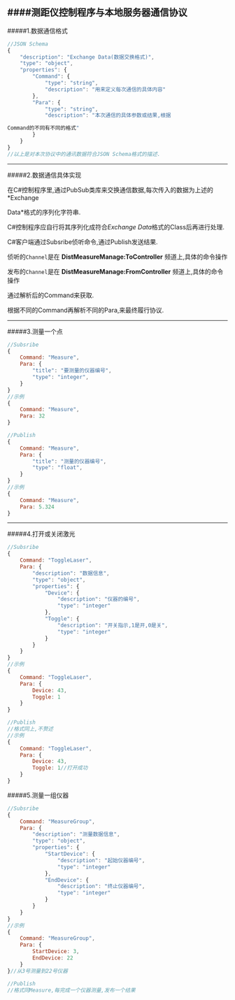####测距仪控制程序与本地服务器通信协议
--------

#####1.数据通信格式


```javascript
//JSON Schema
{
	"description": "Exchange Data(数据交换格式)",
	"type": "object",
	"properties": {
		"Command": {
			"type": "string",
			"description": "用来定义每次通信的具体内容"
		},
		"Para": {
			"type": "string",
			"description": "本次通信的具体参数或结果,根据

Command的不同有不同的格式"
		}
	}
}
//以上是对本次协议中的通讯数据符合JSON Schema格式的描述.
```

-----------

#####2.数据通信具体实现

在C#控制程序里,通过PubSub类库来交换通信数据,每次传入的数据为上述的*Exchange 

Data*格式的序列化字符串.

C#控制程序应自行将其序列化成符合*Exchange Data*格式的Class后再进行处理.

C#客户端通过Subsribe侦听命令,通过Publish发送结果.

侦听的```Channel```是在 **DistMeasureManage:ToController** 频道上,具体的命令操作

发布的```Channel```是在 **DistMeasureManage:FromController** 频道上,具体的命令操作

通过解析后的Command来获取.

根据不同的Command再解析不同的Para,来最终履行协议.

-----------
#####3.测量一个点
```javascript
//Subsribe
{
    Command: "Measure",
    Para: {
        "title": "要测量的仪器编号",
        "type": "integer",
    }
}
//示例
{
    Command: "Measure",
    Para: 32
}
```

```javascript
//Publish
{
    Command: "Measure",
    Para: {
        "title": "测量的仪器编号",
        "type": "float",
    }
}
//示例
{
    Command: "Measure",
    Para: 5.324
}
```

------
#####4.打开或关闭激光
```javascript
//Subsribe
{
    Command: "ToggleLaser",
    Para: {
        "description": "数据信息",
        "type": "object",
        "properties": {
            "Device": {
                "description": "仪器的编号",
                "type": "integer"
            },
            "Toggle": {
                "description": "开关指示,1是开,0是关",
                "type": "integer"
            }
        }
    }
}
//示例
{
    Command: "ToggleLaser",
    Para: {
        Device: 43,
        Toggle: 1
    }
}
```

```javascript
//Publish
//格式同上,不赘述
//示例
{
    Command: "ToggleLaser",
    Para: {
        Device: 43,
        Toggle: 1//打开成功
    }
}
```

#####5.测量一组仪器
```javascript
//Subsribe
{
    Command: "MeasureGroup",
    Para: {
        "description": "测量数据信息",
        "type": "object",
        "properties": {
            "StartDevice": {
                "description": "起始仪器编号",
                "type": "integer"
            },
            "EndDevice": {
                "description": "终止仪器编号",
                "type": "integer"
            }
        }
    }
}
//示例
{
    Command: "MeasureGroup",
    Para: {
        StartDevice: 3,
        EndDevice: 22
    }
}//从3号测量到22号仪器

//Publish
//格式同Measure,每完成一个仪器测量,发布一个结果
```
